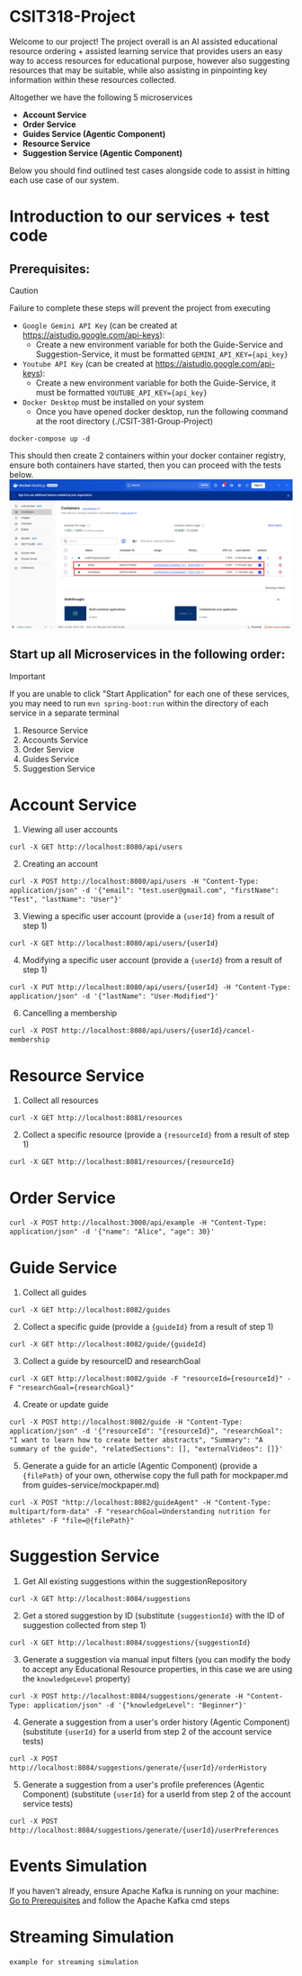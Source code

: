 # CSIT318-Project 

Welcome to our project! The project overall is an AI assisted educational resource ordering + assisted learning
service that provides users an easy way to access resources for educational purpose, however also suggesting resources
that may be suitable, while also assisting in pinpointing key information within these resources collected.

Altogether we have the following 5 microservices
- **Account Service**
- **Order Service**
- **Guides Service (Agentic Component)**
- **Resource Service**
- **Suggestion Service (Agentic Component)**

Below you should find outlined test cases alongside code to assist in hitting each use case of our system.
# Introduction to our services + test code
## Prerequisites:
> [!CAUTION]
> Failure to complete these steps will prevent the project from executing
- `Google Gemini API Key` (can be created at https://aistudio.google.com/api-keys):
  - Create a new environment variable for both the Guide-Service and Suggestion-Service, it must be formatted `GEMINI_API_KEY={api_key}`
- `Youtube API Key` (can be created at https://aistudio.google.com/api-keys):
  - Create a new environment variable for both the Guide-Service, it must be formatted `YOUTUBE_API_KEY={api_key}`
- `Docker Desktop` must be installed on your system
  - Once you have opened docker desktop, run the following command at the root directory (./CSIT-381-Group-Project)
```
docker-compose up -d
```

This should then create 2 containers within your docker container registry, ensure both containers have started, then you can proceed with the tests below.
![Docker Container](docker-desktop.png "Docker Container")

## Start up all Microservices in the following order:
> [!IMPORTANT]  
> If you are unable to click "Start Application" for each one of these services, you may need to run ```mvn spring-boot:run``` within the directory of each service in a separate terminal
1. Resource Service
2. Accounts Service
3. Order Service
4. Guides Service
5. Suggestion Service
# Account Service
1. Viewing all user accounts
```
curl -X GET http://localhost:8080/api/users 
```

2. Creating an account
```
curl -X POST http://localhost:8080/api/users -H "Content-Type: application/json" -d '{"email": "test.user@gmail.com", "firstName": "Test", "lastName": "User"}'
```

3. Viewing a specific user account (provide a ```{userId}``` from a result of step 1)
```
curl -X GET http://localhost:8080/api/users/{userId} 
```

4. Modifying a specific user account (provide a ```{userId}``` from a result of step 1)
```
curl -X PUT http://localhost:8080/api/users/{userId} -H "Content-Type: application/json" -d '{"lastName": "User-Modified"}'
```

6. Cancelling a membership
```
curl -X POST http://localhost:8080/api/users/{userId}/cancel-membership
```
# Resource Service

1. Collect all resources
```
curl -X GET http://localhost:8081/resources
```

2. Collect a specific resource (provide a ```{resourceId}``` from a result of step 1)
```
curl -X GET http://localhost:8081/resources/{resourceId}
```

# Order Service

```
curl -X POST http://localhost:3000/api/example -H "Content-Type: application/json" -d '{"name": "Alice", "age": 30}'
```

# Guide Service
1. Collect all guides
```
curl -X GET http://localhost:8082/guides
```
2. Collect a specific guide (provide a ```{guideId}``` from a result of step 1)
```
curl -X GET http://localhost:8082/guide/{guideId}
```
3. Collect a guide by resourceID and researchGoal
```
curl -X GET http://localhost:8082/guide -F "resourceId={resourceId}" -F "researchGoal={researchGoal}"
```
4. Create or update guide
```
curl -X POST http://localhost:8082/guide -H "Content-Type: application/json" -d '{"resourceId": "{resourceId}", "researchGoal": "I want to learn how to create better abstracts", "Summary": "A summary of the guide", "relatedSections": [], "externalVideos": []}'
```
5. Generate a guide for an article (Agentic Component) (provide a ```{filePath}``` of your own, otherwise copy the full path for mockpaper.md from guides-service/mockpaper.md)
```
curl -X POST "http://localhost:8082/guideAgent" -H "Content-Type: multipart/form-data" -F "researchGoal=Understanding nutrition for athletes" -F "file=@{filePath}"
```

# Suggestion Service
1. Get All existing suggestions within the suggestionRepository
```
curl -X GET http://localhost:8084/suggestions
```
2. Get a stored suggestion by ID (substitute ```{suggestionId}``` with the ID of  suggestion collected from step 1)
```
curl -X GET http://localhost:8084/suggestions/{suggestionId}
```
3. Generate a suggestion via manual input filters (you can modify the body to accept any Educational Resource properties, in this case we are using the ```knowledgeLevel``` property)
```
curl -X POST http://localhost:8084/suggestions/generate -H "Content-Type: application/json" -d '{"knowledgeLevel": "Beginner"}'
```
4. Generate a suggestion from a user's order history (Agentic Component) (substitute ```{userId}``` for a userId from step 2 of the account service tests)
```
curl -X POST http://localhost:8084/suggestions/generate/{userId}/orderHistory
```
5. Generate a suggestion from a user's profile preferences (Agentic Component) (substitute ```{userId}``` for a userId from step 2 of the account service tests)
```
curl -X POST http://localhost:8084/suggestions/generate/{userId}/userPreferences
```

# Events Simulation
If you haven't already, ensure Apache Kafka is running on your machine:\
[Go to Prerequisites](#prerequisites) and follow the Apache Kafka cmd steps
# Streaming Simulation
```
example for streaming simulation
```